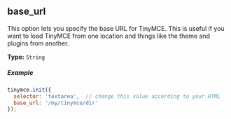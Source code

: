 ## base_url

This option lets you specify the base URL for TinyMCE. This is useful if you want to load TinyMCE from one location and things like the theme and plugins from another.

**Type:** `String`

##### Example

```js
tinymce.init({
  selector: 'textarea',  // change this value according to your HTML
  base_url: '/my/tinymce/dir'
});
```
